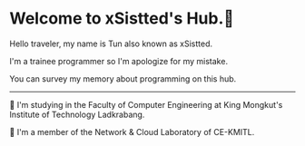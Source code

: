 # Welcome to xSistted's Hub.💌

Hello traveler, my name is Tun also known as xSistted.

I'm a trainee programmer so I'm apologize for my mistake.

You can survey my memory about programming on this hub. 

---

📖 I'm studying in the Faculty of Computer Engineering at King Mongkut's Institute of Technology Ladkrabang.  

🛜 I'm a member of the Network & Cloud Laboratory of CE-KMITL.

<!--
**xSistted/xSistted** is a ✨ _special_ ✨ repository because its `README.md` (this file) appears on your GitHub profile.

Here are some ideas to get you started:

- 🔭 I’m currently working on ...
- 🌱 I’m currently learning ...
- 👯 I’m looking to collaborate on ...
- 🤔 I’m looking for help with ...
- 💬 Ask me about ...
- 📫 How to reach me: ...
- 😄 Pronouns: ...
- ⚡ Fun fact: ...
-->
